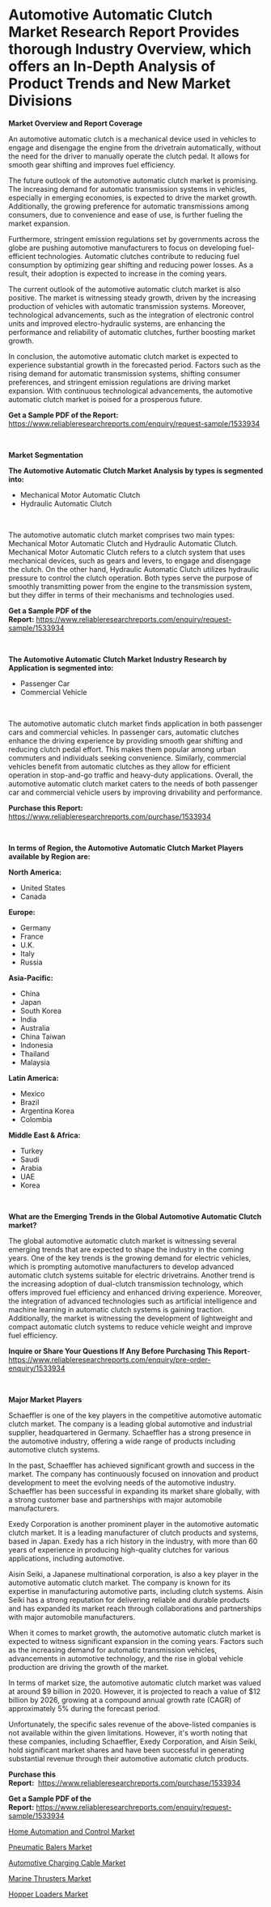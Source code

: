 <p><h1>Automotive Automatic Clutch Market Research Report Provides thorough Industry Overview, which offers an In-Depth Analysis of Product Trends and New Market Divisions</h1></p><p><strong>Market Overview and Report Coverage</strong></p>
<p><p>An automotive automatic clutch is a mechanical device used in vehicles to engage and disengage the engine from the drivetrain automatically, without the need for the driver to manually operate the clutch pedal. It allows for smooth gear shifting and improves fuel efficiency.</p><p>The future outlook of the automotive automatic clutch market is promising. The increasing demand for automatic transmission systems in vehicles, especially in emerging economies, is expected to drive the market growth. Additionally, the growing preference for automatic transmissions among consumers, due to convenience and ease of use, is further fueling the market expansion.</p><p>Furthermore, stringent emission regulations set by governments across the globe are pushing automotive manufacturers to focus on developing fuel-efficient technologies. Automatic clutches contribute to reducing fuel consumption by optimizing gear shifting and reducing power losses. As a result, their adoption is expected to increase in the coming years.</p><p>The current outlook of the automotive automatic clutch market is also positive. The market is witnessing steady growth, driven by the increasing production of vehicles with automatic transmission systems. Moreover, technological advancements, such as the integration of electronic control units and improved electro-hydraulic systems, are enhancing the performance and reliability of automatic clutches, further boosting market growth.</p><p>In conclusion, the automotive automatic clutch market is expected to experience substantial growth in the forecasted period. Factors such as the rising demand for automatic transmission systems, shifting consumer preferences, and stringent emission regulations are driving market expansion. With continuous technological advancements, the automotive automatic clutch market is poised for a prosperous future.</p></p>
<p><strong>Get a Sample PDF of the Report:</strong> <a href="https://www.reliableresearchreports.com/enquiry/request-sample/1533934">https://www.reliableresearchreports.com/enquiry/request-sample/1533934</a></p>
<p>&nbsp;</p>
<p><strong>Market Segmentation</strong></p>
<p><strong>The Automotive Automatic Clutch Market Analysis by types is segmented into:</strong></p>
<p><ul><li>Mechanical Motor Automatic Clutch</li><li>Hydraulic Automatic Clutch</li></ul></p>
<p>&nbsp;</p>
<p><p>The automotive automatic clutch market comprises two main types: Mechanical Motor Automatic Clutch and Hydraulic Automatic Clutch. Mechanical Motor Automatic Clutch refers to a clutch system that uses mechanical devices, such as gears and levers, to engage and disengage the clutch. On the other hand, Hydraulic Automatic Clutch utilizes hydraulic pressure to control the clutch operation. Both types serve the purpose of smoothly transmitting power from the engine to the transmission system, but they differ in terms of their mechanisms and technologies used.</p></p>
<p><strong>Get a Sample PDF of the Report:</strong>&nbsp;<a href="https://www.reliableresearchreports.com/enquiry/request-sample/1533934">https://www.reliableresearchreports.com/enquiry/request-sample/1533934</a></p>
<p>&nbsp;</p>
<p><strong>The Automotive Automatic Clutch Market Industry Research by Application is segmented into:</strong></p>
<p><ul><li>Passenger Car</li><li>Commercial Vehicle</li></ul></p>
<p>&nbsp;</p>
<p><p>The automotive automatic clutch market finds application in both passenger cars and commercial vehicles. In passenger cars, automatic clutches enhance the driving experience by providing smooth gear shifting and reducing clutch pedal effort. This makes them popular among urban commuters and individuals seeking convenience. Similarly, commercial vehicles benefit from automatic clutches as they allow for efficient operation in stop-and-go traffic and heavy-duty applications. Overall, the automotive automatic clutch market caters to the needs of both passenger car and commercial vehicle users by improving drivability and performance.</p></p>
<p><strong>Purchase this Report:</strong>&nbsp; <a href="https://www.reliableresearchreports.com/purchase/1533934">https://www.reliableresearchreports.com/purchase/1533934</a></p>
<p>&nbsp;</p>
<p><strong>In terms of Region, the Automotive Automatic Clutch Market Players available by Region are:</strong></p>
<p>
    <p> <strong> North America: </strong>
        <ul>
            <li>United States</li>
            <li>Canada</li>
        </ul>
        </p> 
    <p> <strong> Europe: </strong>
        <ul>
            <li>Germany</li>
            <li>France</li>
            <li>U.K.</li>
            <li>Italy</li>
            <li>Russia</li>
        </ul>
        </p> 
    <p> <strong> Asia-Pacific: </strong>
        <ul>
            <li>China</li>
            <li>Japan</li>
            <li>South Korea</li>
            <li>India</li>
            <li>Australia</li>
            <li>China Taiwan</li>
            <li>Indonesia</li>
            <li>Thailand</li>
            <li>Malaysia</li>
        </ul>
        </p> 
    <p> <strong> Latin America: </strong>
        <ul>
            <li>Mexico</li>
            <li>Brazil</li>
            <li>Argentina Korea</li>
            <li>Colombia</li>
        </ul>
        </p> 
    <p> <strong> Middle East & Africa: </strong>
        <ul>
            <li>Turkey</li>
            <li>Saudi</li>
            <li>Arabia</li>
            <li>UAE</li>
            <li>Korea</li>
        </ul>
    </p>
    </p>
<p>&nbsp;</p>
<p><strong>What are the Emerging Trends in the Global Automotive Automatic Clutch market?</strong></p>
<p><p>The global automotive automatic clutch market is witnessing several emerging trends that are expected to shape the industry in the coming years. One of the key trends is the growing demand for electric vehicles, which is prompting automotive manufacturers to develop advanced automatic clutch systems suitable for electric drivetrains. Another trend is the increasing adoption of dual-clutch transmission technology, which offers improved fuel efficiency and enhanced driving experience. Moreover, the integration of advanced technologies such as artificial intelligence and machine learning in automatic clutch systems is gaining traction. Additionally, the market is witnessing the development of lightweight and compact automatic clutch systems to reduce vehicle weight and improve fuel efficiency.</p></p>
<p><strong>Inquire or Share Your Questions If Any Before Purchasing This Report</strong>- <a href="https://www.reliableresearchreports.com/enquiry/pre-order-enquiry/1533934">https://www.reliableresearchreports.com/enquiry/pre-order-enquiry/1533934</a></p>
<p>&nbsp;</p>
<p><strong>Major Market Players</strong></p>
<p><p>Schaeffler is one of the key players in the competitive automotive automatic clutch market. The company is a leading global automotive and industrial supplier, headquartered in Germany. Schaeffler has a strong presence in the automotive industry, offering a wide range of products including automotive clutch systems.</p><p>In the past, Schaeffler has achieved significant growth and success in the market. The company has continuously focused on innovation and product development to meet the evolving needs of the automotive industry. Schaeffler has been successful in expanding its market share globally, with a strong customer base and partnerships with major automobile manufacturers.</p><p>Exedy Corporation is another prominent player in the automotive automatic clutch market. It is a leading manufacturer of clutch products and systems, based in Japan. Exedy has a rich history in the industry, with more than 60 years of experience in producing high-quality clutches for various applications, including automotive.</p><p>Aisin Seiki, a Japanese multinational corporation, is also a key player in the automotive automatic clutch market. The company is known for its expertise in manufacturing automotive parts, including clutch systems. Aisin Seiki has a strong reputation for delivering reliable and durable products and has expanded its market reach through collaborations and partnerships with major automobile manufacturers.</p><p>When it comes to market growth, the automotive automatic clutch market is expected to witness significant expansion in the coming years. Factors such as the increasing demand for automatic transmission vehicles, advancements in automotive technology, and the rise in global vehicle production are driving the growth of the market.</p><p>In terms of market size, the automotive automatic clutch market was valued at around $9 billion in 2020. However, it is projected to reach a value of $12 billion by 2026, growing at a compound annual growth rate (CAGR) of approximately 5% during the forecast period.</p><p>Unfortunately, the specific sales revenue of the above-listed companies is not available within the given limitations. However, it's worth noting that these companies, including Schaeffler, Exedy Corporation, and Aisin Seiki, hold significant market shares and have been successful in generating substantial revenue through their automotive automatic clutch products.</p></p>
<p><strong>Purchase this Report:</strong>&nbsp;&nbsp;<a href="https://www.reliableresearchreports.com/purchase/1533934">https://www.reliableresearchreports.com/purchase/1533934</a></p>
<p></p>
<p><strong>Get a Sample PDF of the Report:</strong>&nbsp;<a href="https://www.reliableresearchreports.com/enquiry/request-sample/1533934">https://www.reliableresearchreports.com/enquiry/request-sample/1533934</a></p>
<p><p><a href="https://medium.com/@lowellgreen2023/home-automation-and-control-market-analysis-and-sze-forecasted-for-period-from-2023-to-2030-46b0c65ef3b8">Home Automation and Control Market</a></p><p><a href="https://www.linkedin.com/pulse/pneumatic-balers-market-challenges-opportunities-growth-hiqif/">Pneumatic Balers Market</a></p><p><a href="https://github.com/jonneygiverf/Market-Research-Report-List-1/blob/main/automotive-charging-cable-market.md">Automotive Charging Cable Market</a></p><p><a href="https://www.linkedin.com/pulse/marine-thrusters-market-research-report-provides-thorough-cyetf/">Marine Thrusters Market</a></p><p><a href="https://medium.com/@unamorgan6655/hopper-loaders-market-size-cagr-trends-2024-2030-41c29b97da43">Hopper Loaders Market</a></p></p>